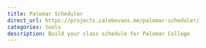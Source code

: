 ```yaml
---
title: Palomar Scheduler
direct_url: https://projects.calebevans.me/palomar-scheduler/
categories: tools
description: Build your class schedule for Palomar College
---
```

